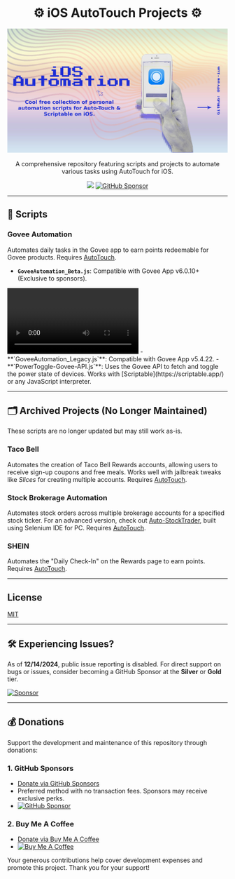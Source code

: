 <h1 align="center"> ⚙️ iOS AutoTouch Projects ⚙️ </h1>

<p align="center">
    <img src="https://github.com/Prem-ium/iOS-Automation/blob/main/.github/Assets/iOS-Automation.jpeg?raw=true" alt="iOS AutoTouch Projects Banner">
</p>

<p align="center">
    A comprehensive repository featuring scripts and projects to automate various tasks using AutoTouch for iOS.
</p>

<p align="center">
    <img src="https://img.shields.io/badge/javascript-%23323330.svg?style=for-the-badge&logo=javascript&logoColor=%23F7DF1E"/>
    <a href="https://github.com/sponsors/Prem-ium" target="_blank">
        <img src="https://img.shields.io/badge/sponsor-30363D?style=for-the-badge&logo=GitHub-Sponsors&logoColor=#EA4AAA" alt="GitHub Sponsor"/>
    </a>
</p>

---

## 📜 Scripts

### Govee Automation
Automates daily tasks in the Govee app to earn points redeemable for Govee products. Requires [AutoTouch](https://autotouch.net/).
- **`GoveeAutomation_Beta.js`**: Compatible with Govee App v6.0.10+ (Exclusive to sponsors).
<video src="https://github.com/user-attachments/assets/0f0db25b-5fc8-4985-a395-b72238e65e9a" controls="controls" style="max-width: 100%; height: auto;">
  Your browser does not support video tags.
  <a href="https://github.com/user-attachments/assets/0f0db25b-5fc8-4985-a395-b72238e65e9a">Click to view video</a>
</video>
- **`GoveeAutomation_Legacy.js`**: Compatible with Govee App v5.4.22.
- **`PowerToggle-Govee-API.js`**: Uses the Govee API to fetch and toggle the power state of devices. Works with [Scriptable](https://scriptable.app/) or any JavaScript interpreter.

---

## 🗂️ Archived Projects (No Longer Maintained)
These scripts are no longer updated but may still work as-is.

### Taco Bell
Automates the creation of Taco Bell Rewards accounts, allowing users to receive sign-up coupons and free meals. Works well with jailbreak tweaks like *Slices* for creating multiple accounts. Requires [AutoTouch](https://autotouch.net/).

### Stock Brokerage Automation
Automates stock orders across multiple brokerage accounts for a specified stock ticker. For an advanced version, check out [Auto-StockTrader](https://github.com/Prem-ium/Auto-StockTrader), built using Selenium IDE for PC. Requires [AutoTouch](https://autotouch.net/).

### SHEIN
Automates the "Daily Check-In" on the Rewards page to earn points. Requires [AutoTouch](https://autotouch.net/).

---
## License

[MIT](https://choosealicense.com/licenses/mit/)

---
## 🛠️ Experiencing Issues?
As of **12/14/2024**, public issue reporting is disabled. For direct support on bugs or issues, consider becoming a GitHub Sponsor at the **Silver** or **Gold** tier.

[![Sponsor](https://img.shields.io/badge/sponsor-30363D?style=for-the-badge&logo=GitHub-Sponsors&logoColor=#white)](https://github.com/sponsors/Prem-ium)

---

## 💰 Donations
Support the development and maintenance of this repository through donations:

### 1. **GitHub Sponsors**
- [Donate via GitHub Sponsors](https://github.com/sponsors/Prem-ium)
- Preferred method with no transaction fees. Sponsors may receive exclusive perks.
- [![GitHub Sponsor](https://img.shields.io/badge/sponsor-30363D?style=for-the-badge&logo=GitHub-Sponsors&logoColor=#EA4AAA)](https://github.com/sponsors/Prem-ium)

### 2. **Buy Me A Coffee**
- [Donate via Buy Me A Coffee](https://www.buymeacoffee.com/prem.ium)
- [![Buy Me A Coffee](https://img.shields.io/badge/Buy%20Me%20a%20Coffee-ffdd00?style=for-the-badge&logo=buy-me-a-coffee&logoColor=black)](https://www.buymeacoffee.com/prem.ium)

Your generous contributions help cover development expenses and promote this project. Thank you for your support!
